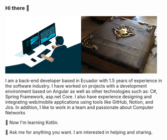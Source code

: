 ### Hi there 👋 
<div class="contenedor-imagenes" style="display: flex; flex-wrap: nowrap;">
    <img src="https://github.com/Alexis-VsCode/Alexis-VsCode/blob/main/code.gif?raw=true" style="width:48%; display:inline-block;">
    <img src="https://github.com/Alexis-VsCode/Alexis-VsCode/blob/main/portafolio.jpg?raw=true" style="width:48%; display:inline-block;">
</div>
 
I am a back-end developer based in Ecuador with 1.5 years of experience in the software industry. I have worked on projects with a development environment based on Angular as well as other technologies such as: C#, Spring Framework, asp.net Core. I also have experience designing and integrating web/mobile applications using tools like GitHub, Notion, and Jira. In addition, I like to work in a team and passionate about Computer Networks

🌱 Now I'm learning Kotlin.

💬 Ask me for anything you want. I am interested in helping and sharing.
